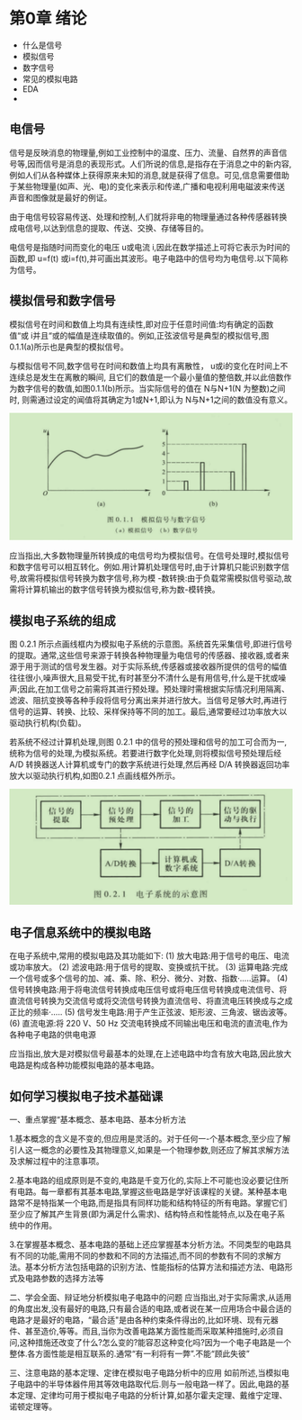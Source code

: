 # 第0章 绪论

- 什么是信号
- 模拟信号
- 数字信号
- 常见的模拟电路
- EDA
- 

## 电信号

信号是反映消息的物理量,例如工业控制中的温度、压力、流量、自然界的声音信号等,因而信号是消息的表现形式。人们所说的信息,是指存在于消息之中的新内容,例如人们从各种媒体上获得原来未知的消息,就是获得了信息。可见,信息需要借助于某些物理量(如声、光、电)的变化来表示和传递,广播和电视利用电磁波来传送声音和图像就是最好的例证。

由于电信号较容易传送、处理和控制,人们就将非电的物理量通过各种传感器转换成电信号,以达到信息的提取、传送、交换、存储等目的。

电信号是指随时间而变化的电压 u或电流 i,因此在数学描述上可将它表示为时间的函数,即 u=f(t) 或i=f(t),并可画出其波形。电子电路中的信号均为电信号.以下简称为信号。


## 模拟信号和数字信号

模拟信号在时间和数值上均具有连续性,即对应于任意时间值:均有确定的函数值“或 i并且“或的幅值是连续取值的。例如,正弦波信号是典型的模拟信号,图 0.1.1(a)所示也是典型的模拟信号。

与模拟信号不同,数字信号在时间和数值上均具有离散性， u或i的变化在时间上不连续总是发生在离散的瞬间,
且它们的数值是一个最小量值的整倍数,并以此倍数作为数字信号的数值,如图0.1.1(b)所示。当实际信号的值在 N与N+1(N 为整数)之间时,
则需通过设定的闻值将其确定为1或N+1,即认为 N与N+1之间的数值没有意义。

![alt text](images/analog-digital-signal.png)


应当指出,大多数物理量所转换成的电信号均为模拟信号。在信号处理时,模拟信号和数字信号可以相互转化。例如.用计算机处理信号时,由于计算机只能识别数字信号,故需将模拟信号转换为数字信号,称为模 -数转换:由于负载常需模拟信号驱动,故需将计算机输出的数字信号转换为模拟信号,称为数-模转换。

## 模拟电子系统的组成

图 0.2.1 所示点画线框内为模拟电子系统的示意图。系统首先采集信号,即进行信号的提取。通常,这些信号来源于转换各种物理量为电信号的传感器、接收器,或者来源于用于测试的信号发生器。对于实际系统,传感器或接收器所提供的信号的幅值往往很小,噪声很大,且易受干扰,有时甚至分不清什么是有用信号,什么是干扰或噪声;因此,在加工信号之前需将其进行预处理。预处理时需根据实际情况利用隔离、滤波、阻抗变换等各种手段将信号分离出来并进行放大。当信号足够大时,再进行信号的运算、转换、比较、采样保持等不同的加工。最后,通常要经过功率放大以驱动执行机构(负载)。

若系统不经过计算机处理,则图 0.2.1 中的信号的预处理和信号的加工可合而为一,统称为信号的处理,为模拟系统。若要进行数字化处理,则将模拟信号预处理后经 A/D 转换器送人计算机或专门的数字系统进行处理,然后再经 D/A 转换器返回功率放大以驱动执行机构,如图0.2.1 点画线框外所示。

![0-2-1.png](images/0-2-1.png)

## 电子信息系统中的模拟电路

在电子系统中,常用的模拟电路及其功能如下:
(1) 放大电路:用于信号的电压、电流或功率放大。
(2) 滤波电路:用于信号的提取、变换或抗干扰。
(3) 运算电路:完成一个信号或多个信号的加、减、乘、除、积分、微分、对数、指数·.....运算。
(4) 信号转换电路:用于将电流信号转换成电压信号或将电压信号转换成电流信号、将直流信号转换为交流信号或将交流信号转换为直流信号、将直流电压转换成与之成正比的频率·.....
(5) 信号发生电路:用于产生正弦波、矩形波、三角波、锯齿波等。
(6) 直流电源:将 220 V、50 Hz 交流电转换成不同输出电压和电流的直流电,作为各种电子电路的供电电源

应当指出,放大是对模拟信号最基本的处理,在上述电路中均含有放大电路,因此放大电路是构成各种功能模拟电路的基本电路。

## 如何学习模拟电子技术基础课

一、重点掌握“基本概念、基本电路、基本分析方法

1.基本概念的含义是不变的,但应用是灵活的。对于任何一-个基本概念,至少应了解引人这一概念的必要性及其物理意义,如果是一个物理参数,则还应了解其求解方法及求解过程中的注意事项。

2.基本电路的组成原则是不变的,电路是千变万化的,实际上不可能也没必要记住所有电路。每一章都有其基本电路,掌握这些电路是学好该课程的关键。某种基本电路常不是特指某一个电路,而是指具有同样功能和结构特征的所有电路。掌握它们至少应了解其产生背景(即为满足什么需求)、结构特点和性能特点,以及在电子系统中的作用。

3.在掌握基本概念、基本电路的基础上还应掌握基本分析方法。不同类型的电路具有不同的功能,需用不同的参数和不同的方法描述,而不同的参数有不同的求解方法。基本分析方法包括电路的识别方法、性能指标的估算方法和描述方法、电路形式及电路参数的选择方法等

二、学会全面、辩证地分析模拟电子电路中的问题
应当指出,对于实际需求,从适用的角度出发,没有最好的电路,只有最合适的电路,或者说在某一应用场合中最合适的电路才是最好的电路，“最合适"是由各种约束条件得出的,比如环境、现有元器件、甚至造价,等等。而且,当你为改善电路某方面性能而采取某种措施时,必须自问,这种措施还改变了什么?怎么变的?能容忍这种变化吗?因为一个电子电路是一个整体.各方面性能是相互联系的.通常“有一利将有一弊”.不能“顾此失彼”

三、注意电路的基本定理、定律在模拟电子电路分析中的应用
如前所述,当模拟电子电路中的半导体器件用其等效电路取代后.则与一般电路一样了。因此,电路的基本定理、定律均可用于模拟电子电路的分析计算,如基尔霍夫定理、戴维宁定理、诺顿定理等。